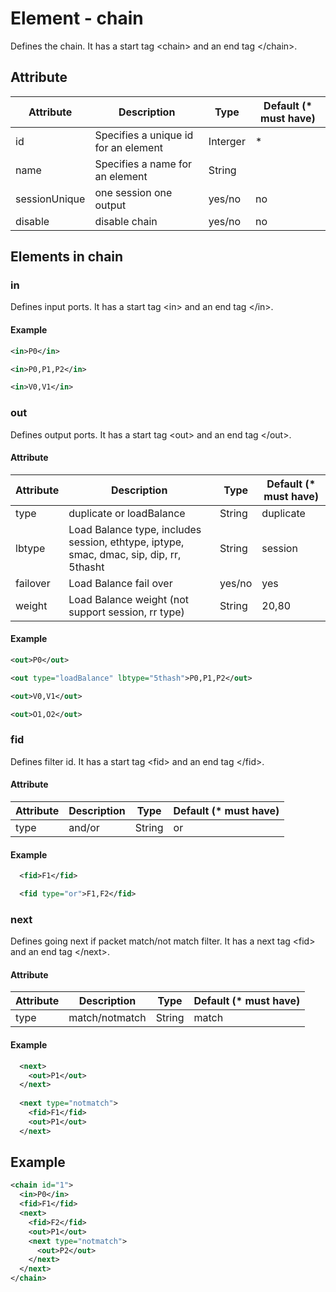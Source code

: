 # Element - chain
Defines the chain. 
It has a start tag &lt;chain&gt; and an end tag &lt;/chain&gt;.

## Attribute
| Attribute | Description | Type | Default (* must have) |
|---|---|---|---|
| id | Specifies a unique id for an element | Interger | * |
| name | Specifies a name for an element | String | |
| sessionUnique | one session one output | yes/no | no |
| disable | disable chain  | yes/no | no |

## Elements in chain
### in
Defines input ports. It has a start tag &lt;in&gt; and an end tag &lt;/in&gt;.

#### Example
```xml
<in>P0</in>

<in>P0,P1,P2</in>

<in>V0,V1</in>
```
### out
Defines output ports. It has a start tag &lt;out&gt; and an end tag &lt;/out&gt;.

#### Attribute
| Attribute | Description | Type | Default \(\* must have) |
|---|---|---|---|
| type | duplicate or loadBalance | String | duplicate |
| lbtype | Load Balance type, includes session, ethtype, iptype, smac, dmac, sip, dip, rr, 5thasht | String | session |
| failover | Load Balance fail over | yes/no | yes |
| weight | Load Balance weight \(not support session\, rr type\) | String | 20,80 |


#### Example
```xml
<out>P0</out>

<out type="loadBalance" lbtype="5thash">P0,P1,P2</out>

<out>V0,V1</out>

<out>O1,O2</out>
```

### fid
Defines filter id. It has a start tag &lt;fid&gt; and an end tag &lt;/fid&gt;.
#### Attribute
| Attribute | Description | Type | Default (* must have) |
|---|---|---|---|
| type | and/or | String | or |

#### Example
```xml
  <fid>F1</fid>

  <fid type="or">F1,F2</fid>
```
### next
Defines going next if packet match/not match filter. It has a next tag &lt;fid&gt; and an end tag &lt;/next&gt;.
#### Attribute
| Attribute | Description | Type | Default (* must have) |
|---|---|---|---|
| type | match/notmatch | String | match |
#### Example
```xml
  <next>
    <out>P1</out>
  </next>
 
  <next type="notmatch">
    <fid>F1</fid>
    <out>P1</out>
  </next>
```
## Example
```xml
<chain id="1">
  <in>P0</in>
  <fid>F1</fid>
  <next>
    <fid>F2</fid>
    <out>P1</out>
    <next type="notmatch">
      <out>P2</out>
    </next>
  </next>
</chain>
```


